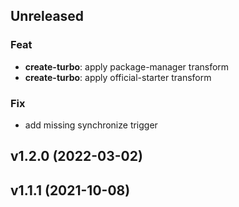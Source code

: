 ## Unreleased

### Feat

- **create-turbo**: apply package-manager transform
- **create-turbo**: apply official-starter transform

### Fix

- add missing synchronize trigger

## v1.2.0 (2022-03-02)

## v1.1.1 (2021-10-08)
